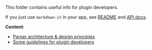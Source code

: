 This folder contains useful info for plugin developers.

If you just use `markdown-it` in your app, see
[README](https://github.com/markdown-it/markdown-it#markdown-it) and
[API docs](https://markdown-it.github.io/markdown-it/).

__Content__:

- [Parser architecture & design principles](architecture.md)
- [Some guidelines for plugin developers](development.md)
 

